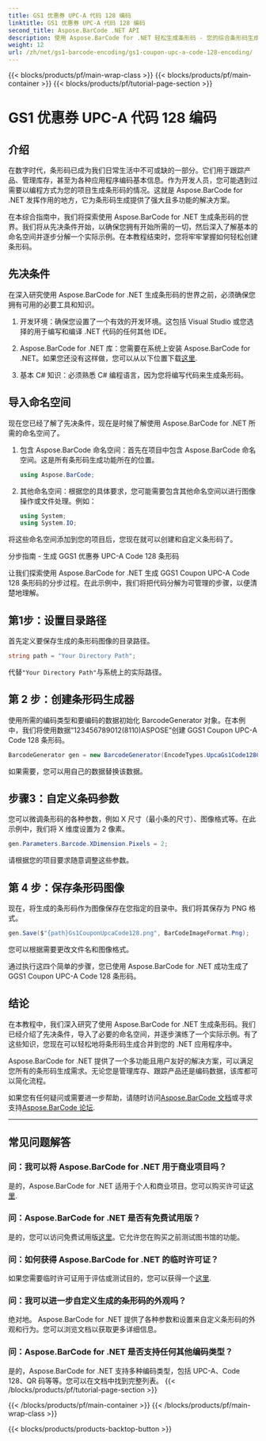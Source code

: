 ```yaml
---
title: GS1 优惠券 UPC-A 代码 128 编码
linktitle: GS1 优惠券 UPC-A 代码 128 编码
second_title: Aspose.BarCode .NET API
description: 使用 Aspose.BarCode for .NET 轻松生成条形码 - 您的综合条形码生成解决方案。今天就开始吧！
weight: 12
url: /zh/net/gs1-barcode-encoding/gs1-coupon-upc-a-code-128-encoding/
---
```


{{< blocks/products/pf/main-wrap-class >}}
{{< blocks/products/pf/main-container >}}
{{< blocks/products/pf/tutorial-page-section >}}

# GS1 优惠券 UPC-A 代码 128 编码


## 介绍

在数字时代，条形码已成为我们日常生活中不可或缺的一部分。它们用于跟踪产品、管理库存，甚至为各种应用程序编码基本信息。作为开发人员，您可能遇到过需要以编程方式为您的项目生成条形码的情况。这就是 Aspose.BarCode for .NET 发挥作用的地方，它为条形码生成提供了强大且多功能的解决方案。

在本综合指南中，我们将探索使用 Aspose.BarCode for .NET 生成条形码的世界。我们将从先决条件开始，以确保您拥有开始所需的一切，然后深入了解基本的命名空间并逐步分解一个实际示例。在本教程结束时，您将牢牢掌握如何轻松创建条形码。

## 先决条件

在深入研究使用 Aspose.BarCode for .NET 生成条形码的世界之前，必须确保您拥有可用的必要工具和知识。

1. 开发环境：确保您设置了一个有效的开发环境。这包括 Visual Studio 或您选择的用于编写和编译 .NET 代码的任何其他 IDE。

2.  Aspose.BarCode for .NET 库：您需要在系统上安装 Aspose.BarCode for .NET。如果您还没有这样做，您可以从以下位置下载[这里](https://releases.aspose.com/barcode/net/).

3. 基本 C# 知识：必须熟悉 C# 编程语言，因为您将编写代码来生成条形码。

## 导入命名空间

现在您已经了解了先决条件，现在是时候了解使用 Aspose.BarCode for .NET 所需的命名空间了。

1. 包含 Aspose.BarCode 命名空间：首先在项目中包含 Aspose.BarCode 命名空间。这是所有条形码生成功能所在的位置。

   ```csharp
   using Aspose.BarCode;
   ```

2. 其他命名空间：根据您的具体要求，您可能需要包含其他命名空间以进行图像操作或文件处理。例如：

   ```csharp
   using System;
   using System.IO;
   ```

将这些命名空间添加到您的项目后，您现在就可以创建和自定义条形码了。

分步指南 - 生成 GGS1 优惠券 UPC-A Code 128 条形码

让我们探索使用 Aspose.BarCode for .NET 生成 GGS1 Coupon UPC-A Code 128 条形码的分步过程。在此示例中，我们将把代码分解为可管理的步骤，以便清楚地理解。

## 第1步：设置目录路径

首先定义要保存生成的条形码图像的目录路径。

```csharp
string path = "Your Directory Path";
```

代替`"Your Directory Path"`与系统上的实际路径。

## 第 2 步：创建条形码生成器

使用所需的编码类型和要编码的数据初始化 BarcodeGenerator 对象。在本例中，我们将使用数据“123456789012(8110)ASPOSE”创建 GGS1 Coupon UPC-A Code 128 条形码。

```csharp
BarcodeGenerator gen = new BarcodeGenerator(EncodeTypes.UpcaGs1Code128Coupon, "123456789012(8110)ASPOSE");
```

如果需要，您可以用自己的数据替换该数据。

## 步骤3：自定义条码参数

您可以微调条形码的各种参数，例如 X 尺寸（最小条的尺寸）、图像格式等。在此示例中，我们将 X 维度设置为 2 像素。

```csharp
gen.Parameters.Barcode.XDimension.Pixels = 2;
```

请根据您的项目要求随意调整这些参数。

## 第 4 步：保存条形码图像

现在，将生成的条形码作为图像保存在您指定的目录中。我们将其保存为 PNG 格式。

```csharp
gen.Save($"{path}Gs1CouponUpcaCode128.png", BarCodeImageFormat.Png);
```

您可以根据需要更改文件名和图像格式。

通过执行这四个简单的步骤，您已使用 Aspose.BarCode for .NET 成功生成了 GGS1 Coupon UPC-A Code 128 条形码。

## 结论

在本教程中，我们深入研究了使用 Aspose.BarCode for .NET 生成条形码。我们已经介绍了先决条件，导入了必要的命名空间，并逐步演练了一个实际示例。有了这些知识，您现在可以轻松地将条形码生成合并到您的 .NET 应用程序中。

Aspose.BarCode for .NET 提供了一个多功能且用户友好的解决方案，可以满足您所有的条形码生成需求。无论您是管理库存、跟踪产品还是编码数据，该库都可以简化流程。

如果您有任何疑问或需要进一步帮助，请随时访问[Aspose.BarCode 文档](https://reference.aspose.com/barcode/net/)或寻求支持[Aspose.BarCode 论坛](https://forum.aspose.com/c/barcode/13).

---

## 常见问题解答

### 问：我可以将 Aspose.BarCode for .NET 用于商业项目吗？
是的，Aspose.BarCode for .NET 适用于个人和商业项目。您可以购买许可证[这里](https://purchase.aspose.com/buy).

### 问：Aspose.BarCode for .NET 是否有免费试用版？
是的，您可以访问免费试用版[这里](https://releases.aspose.com/)。它允许您在购买之前测试图书馆的功能。

### 问：如何获得 Aspose.BarCode for .NET 的临时许可证？
如果您需要临时许可证用于评估或测试目的，您可以获得一个[这里](https://purchase.aspose.com/temporary-license/).

### 问：我可以进一步自定义生成的条形码的外观吗？
绝对地。 Aspose.BarCode for .NET 提供了各种参数和设置来自定义条形码的外观和行为。您可以浏览文档以获取更多详细信息。

### 问：Aspose.BarCode for .NET 是否支持任何其他编码类型？
是的，Aspose.BarCode for .NET 支持多种编码类型，包括 UPC-A、Code 128、QR 码等等。您可以在文档中找到完整列表。
{{< /blocks/products/pf/tutorial-page-section >}}

{{< /blocks/products/pf/main-container >}}
{{< /blocks/products/pf/main-wrap-class >}}

{{< blocks/products/products-backtop-button >}}
